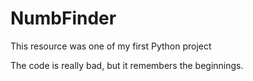 # NumbFinder
This resource was one of my first Python project

The code is really bad, but it remembers the beginnings.
